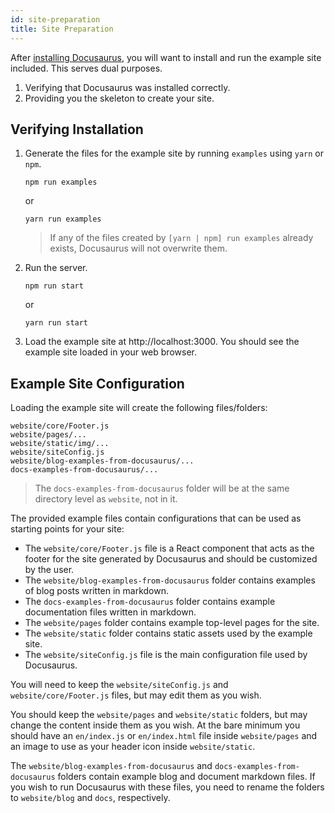 ```yaml
---
id: site-preparation
title: Site Preparation
---
```


After [installing Docusaurus](getting-started-installation.md), you will want to install and run the example site included. This serves dual purposes.

1. Verifying that Docusaurus was installed correctly.
1. Providing you the skeleton to create your site.

## Verifying Installation

1. Generate the files for the example site by running `examples` using `yarn` or `npm`.

    ```
    npm run examples
    ```

    or

    ```
    yarn run examples
    ```

    > If any of the files created by `[yarn | npm] run examples` already exists, Docusaurus will not overwrite them.

1. Run the server.

    ```
    npm run start
    ```

    or

    ```
    yarn run start
    ```

1. Load the example site at http://localhost:3000. You should see the example site loaded in your web browser.

## Example Site Configuration

Loading the example site will create the following files/folders:

```
website/core/Footer.js
website/pages/...
website/static/img/...
website/siteConfig.js
website/blog-examples-from-docusaurus/...
docs-examples-from-docusaurus/...
```

> The `docs-examples-from-docusaurus` folder will be at the same directory level as `website`, not in it.

The provided example files contain configurations that can be used as starting points for your site:

- The `website/core/Footer.js` file is a React component that acts as the footer for the site generated by Docusaurus and should be customized by the user.
- The `website/blog-examples-from-docusaurus` folder contains examples of blog posts written in markdown.
- The `docs-examples-from-docusaurus` folder contains example documentation files written in markdown.
- The `website/pages` folder contains example top-level pages for the site.
- The `website/static` folder contains static assets used by the example site.
- The `website/siteConfig.js` file is the main configuration file used by Docusaurus.

You will need to keep the `website/siteConfig.js` and `website/core/Footer.js` files, but may edit them as you wish.

You should keep the `website/pages` and `website/static` folders, but may change the content inside them as you wish. At the bare minimum you should have an `en/index.js` or `en/index.html` file inside `website/pages` and an image to use as your header icon inside `website/static`.

The `website/blog-examples-from-docusaurus` and `docs-examples-from-docusaurus` folders contain example blog and document markdown files. If you wish to run Docusaurus with these files, you need to rename the folders to `website/blog` and `docs`, respectively.
